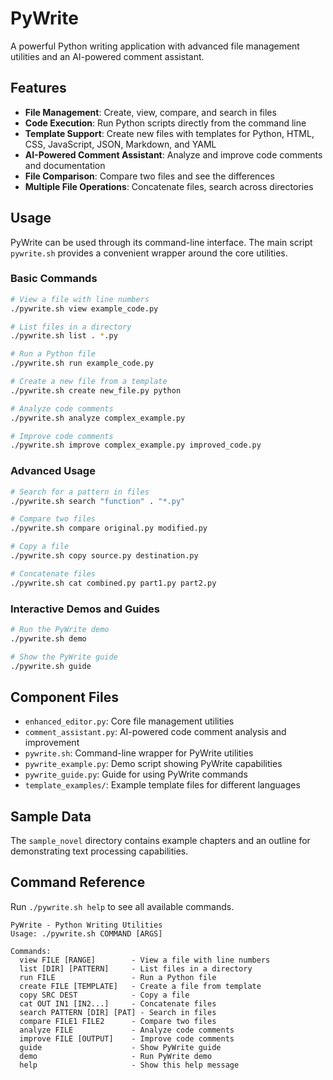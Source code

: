 # PyWrite

A powerful Python writing application with advanced file management utilities and an AI-powered comment assistant.

## Features

- **File Management**: Create, view, compare, and search in files
- **Code Execution**: Run Python scripts directly from the command line
- **Template Support**: Create new files with templates for Python, HTML, CSS, JavaScript, JSON, Markdown, and YAML
- **AI-Powered Comment Assistant**: Analyze and improve code comments and documentation
- **File Comparison**: Compare two files and see the differences
- **Multiple File Operations**: Concatenate files, search across directories

## Usage

PyWrite can be used through its command-line interface. The main script `pywrite.sh` provides a convenient wrapper around the core utilities.

### Basic Commands

```bash
# View a file with line numbers
./pywrite.sh view example_code.py

# List files in a directory
./pywrite.sh list . *.py

# Run a Python file
./pywrite.sh run example_code.py

# Create a new file from a template
./pywrite.sh create new_file.py python

# Analyze code comments
./pywrite.sh analyze complex_example.py

# Improve code comments
./pywrite.sh improve complex_example.py improved_code.py
```

### Advanced Usage

```bash
# Search for a pattern in files
./pywrite.sh search "function" . "*.py"

# Compare two files
./pywrite.sh compare original.py modified.py

# Copy a file
./pywrite.sh copy source.py destination.py

# Concatenate files
./pywrite.sh cat combined.py part1.py part2.py
```

### Interactive Demos and Guides

```bash
# Run the PyWrite demo
./pywrite.sh demo

# Show the PyWrite guide
./pywrite.sh guide
```

## Component Files

- `enhanced_editor.py`: Core file management utilities
- `comment_assistant.py`: AI-powered code comment analysis and improvement
- `pywrite.sh`: Command-line wrapper for PyWrite utilities
- `pywrite_example.py`: Demo script showing PyWrite capabilities
- `pywrite_guide.py`: Guide for using PyWrite commands
- `template_examples/`: Example template files for different languages

## Sample Data

The `sample_novel` directory contains example chapters and an outline for demonstrating text processing capabilities.

## Command Reference

Run `./pywrite.sh help` to see all available commands.

```
PyWrite - Python Writing Utilities
Usage: ./pywrite.sh COMMAND [ARGS]

Commands:
  view FILE [RANGE]        - View a file with line numbers
  list [DIR] [PATTERN]     - List files in a directory
  run FILE                 - Run a Python file
  create FILE [TEMPLATE]   - Create a file from template
  copy SRC DEST            - Copy a file
  cat OUT IN1 [IN2...]     - Concatenate files
  search PATTERN [DIR] [PAT] - Search in files
  compare FILE1 FILE2      - Compare two files
  analyze FILE             - Analyze code comments
  improve FILE [OUTPUT]    - Improve code comments
  guide                    - Show PyWrite guide
  demo                     - Run PyWrite demo
  help                     - Show this help message
```